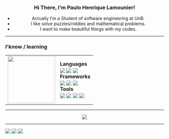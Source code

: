 
<center>
<h3 align="center">Hi There, I'm Paulo Henrique Lamounier!</h3>

  - Actually I'm a Student of software engineering at UnB.
  - I like solve puzzles/riddles and mathematical problems.
  - I want to make beautiful things with my codes.

---

<h3 align="left"> I'know / learning </h3>
<table>
  <tr>
    <td><img align="center" src="https://i.pinimg.com/originals/8a/30/8a/8a308a49a34875a6f4cf1227a6403da3.gif" width="150"></td>
    <td><b>Languages</b><br>
        <img align="center" src="https://img.shields.io/badge/c++-%2300599C.svg?style=for-the-badge&logo=c%2B%2B&logoColor=white">
        <img align="center" src="https://img.shields.io/badge/javascript-%23323330.svg?style=for-the-badge&logo=javascript&logoColor=%23F7DF1E">
        <img align="center" src="https://img.shields.io/badge/python-%2300579D.svg?style=for-the-badge&logo=python&logoColor=white">
        <br><b>Frameworks</b><br>
        <img align="center" src="https://img.shields.io/badge/node.js-6DA55F?style=for-the-badge&logo=node.js&logoColor=white">
        <img align="center" src="https://img.shields.io/badge/react-%2320232a.svg?style=for-the-badge&logo=react&logoColor=%2361DAFB">
        <img align="center" src="https://img.shields.io/badge/fastapi-%23ffffff.svg?style=for-the-badge&logo=fastapi&logoColor=green">
        <br><b>Tools</b><br>
        <img align="center" src="https://img.shields.io/badge/docker-%230db7ed.svg?style=for-the-badge&logo=docker&logoColor=white">
        <img align="center" src="https://img.shields.io/badge/git-%23F05033.svg?style=for-the-badge&logo=git&logoColor=white">
        <img align="center" src="https://img.shields.io/badge/Insomnia-black?style=for-the-badge&logo=insomnia&logoColor=5849BE">
        <img align="center" src="https://img.shields.io/badge/Visual%20Studio%20Code-0078d7.svg?style=for-the-badge&logo=visual-studio-code&logoColor=white"></td>
  </tr>
</table>

---

<source srcset="https://github-readme-stats.vercel.app/api/top-langs/?username=Nanashii76&hide_progress=true" />
<img align="center" src="https://github-readme-stats.vercel.app/api?username=Nanashii76&show_icons=true" />
</picture>

---

<div align="left"> 
 <a href="#Nanashi#5991" target="_blank"><img src="https://img.shields.io/badge/Discord-7289DA?style=for-the-badge&logo=discord&logoColor=white" target="_blank"></a> 
  <a href = "mailto:pauloamino76@gmail.com"><img src="https://img.shields.io/badge/-Gmail-%23333?style=for-the-badge&logo=gmail&logoColor=white" target="_blank"></a>
  <a href="https://www.linkedin.com/in/paulo-henrique-lamounier-244a90200/" target="_blank"><img src="https://img.shields.io/badge/-LinkedIn-%230077B5?style=for-the-badge&logo=linkedin&logoColor=white" target="_blank"></a> 
</div>
</center>
